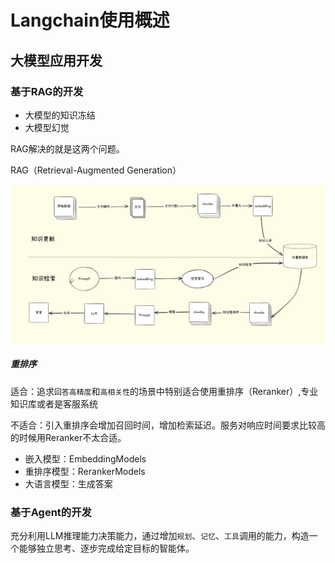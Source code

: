 # Langchain使用概述



## 大模型应用开发

### 基于RAG的开发

- 大模型的知识冻结
- 大模型幻觉

RAG解决的就是这两个问题。

RAG（Retrieval-Augmented Generation）

![image-20250928232057138](images/Langchain使用概述/image-20250928232057138.png)

##### 重排序

适合：追求`回答高精度`和`高相关性`的场景中特别适合使用重排序（Reranker）,专业知识库或者是客服系统

不适合：引入重排序会增加召回时间，增加检索延迟。服务对响应时间要求比较高的时候用Reranker不太合适。

- 嵌入模型：EmbeddingModels
- 重排序模型：RerankerModels
- 大语言模型：生成答案

### 基于Agent的开发

充分利用LLM推理能力决策能力，通过增加`规划`、`记忆`、`工具`调用的能力，构造一个能够独立思考、逐步完成给定目标的智能体。























